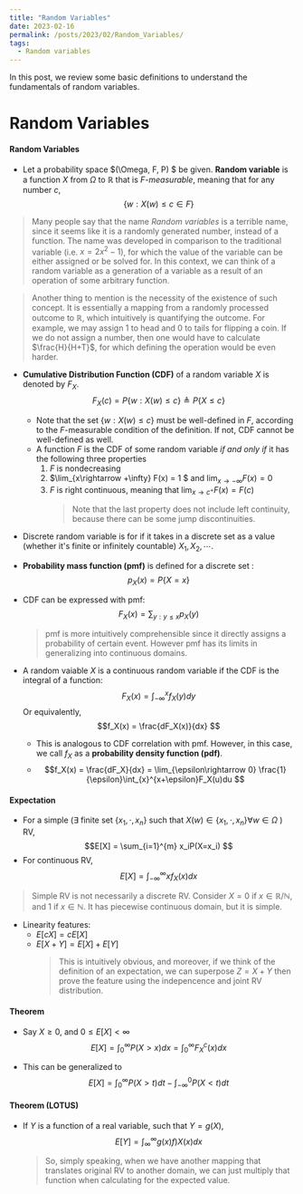 ```yaml
---
title: "Random Variables"
date: 2023-02-16
permalink: /posts/2023/02/Random_Variables/
tags:
  - Random variables
---
```

In this post, we review some basic definitions to understand the fundamentals of random variables.

# Random Variables

#### Random Variables

- Let a probability space $(\Omega, F, P) $ be given. **Random variable** is a function $X$ from $\Omega$ to $\mathbb{R}$ that is _$F$-measurable_, meaning that for any number $c$, $$\{w:X(w) \leq c \in F \}$$

> Many people say that the name _Random variables_ is a terrible name, since it seems like it is a randomly generated number, instead of a function. The name was developed in comparison to the traditional variable (i.e. $x= 2x^2-1$), for which the value of the variable can be either assigned or be solved for. In this context, we can think of a random variable as a generation of a variable as a result of an operation of some arbitrary function.

> Another thing to mention is the necessity of the existence of such concept. It is essentially a mapping from a randomly processed outcome to $\mathbb{R}$, which intuitively is quantifying the outcome. For example, we may assign 1 to head and 0 to tails for flipping a coin. If we do not assign a number, then one would have to calculate $\frac{H}{H+T}$, for which defining the operation would be even harder.

- **Cumulative Distribution Function (CDF)** of a random variable $X$ is denoted by $F_X$. $$F_X(c) = P\{w: X(w)\leq c\} \triangleq P\{X\leq c\}$$

  - Note that the set $\{w: X(w)\leq c \}$ must be well-defined in $F$, according to the $F$-measurable condition of the definition. If not, CDF cannot be well-defined as well.
  - A function $F$ is the CDF of some random variable _if and only if_ it has the following three properties
    1. $F$ is nondecreasing
    2. $\lim_{x\rightarrow +\infty} F(x) = 1 $ and $\lim_{x\rightarrow -\infty} F(x) = 0$
    3. $F$ is right continuous, meaning that $\lim_{x\rightarrow c^+} F(x) = F(c)$
       > Note that the last property does not include left continuity, because there can be some jump discontinuities.

- Discrete random variable is for if it takes in a discrete set as a value (whether it's finite or infinitely countable) $X_1, X_2, \cdots$.

- **Probability mass function (pmf)** is defined for a discrete set : $$p_X(x) = P\{X = x\}$$
- CDF can be expressed with pmf: $$F_X(x) = \sum_{y:y\leq x}p_X(y) $$

  > pmf is more intuitively comprehensible since it directly assigns a probability of certain event. However pmf has its limits in generalizing into continuous domains.

- A random vaiable $X$ is a continuous random variable if the CDF is the integral of a function: $$F_X(x) = \int_{-\infty}^x f_X(y)dy $$ Or equivalently,$$f_X(x) = \frac{dF_X(x)}{dx} $$
  - This is analogous to CDF correlation with pmf. However, in this case, we call $f_X$ as a **probability density function (pdf)**.
  - $$f_X(x) = \frac{dF_X}{dx} = \lim_{\epsilon\rightarrow 0} \frac{1}{\epsilon}\int_{x}^{x+\epsilon}F_X(u)du $$

#### Expectation

- For a simple ($\exists$ finite set $\{x_1,\cdot,x_n\}$ such that $X(w)\in \{x_1,\cdot,x_n\} \forall w \in \Omega$ ) RV, $$E[X] = \sum_{i=1}^{m} x_iP(X=x_i)  $$
- For continuous RV, $$E[X] = \int_{-\infty}^{\infty} xf_X(x) dx $$

> Simple RV is not necessarily a discrete RV. Consider $X= 0$ if $x\in \mathbb{R}/\mathbb{N}$, and $1$ if $x\in\mathbb{N}$. It has piecewise continuous domain, but it is simple.

- Linearity features:
  - $E[cX] = cE[X]$
  - $E[X+Y] = E[X]+E[Y]$
    > This is intuitively obvious, and moreover, if we think of the definition of an expectation, we can superpose $Z= X+Y$ then prove the feature using the indepencence and joint RV distribution.

#### Theorem

- Say $X\geq 0$, and $0\leq E[X] < \infty$
  $$E[X] = \int_{0}^{\infty} P(X>x) dx = \int_{0}^{\infty} F_X^c(x)dx$$

- This can be generalized to $$E[X] = \int_{0}^{\infty} P(X>t) dt - \int_{-\infty}^{0} P(X<t) dt$$

#### Theorem (LOTUS)

- If $Y$ is a function of a real variable, such that $Y= g(X)$, $$E[Y] = \int_{\infty}^{\infty} g(x)f)X(x) dx$$
  > So, simply speaking, when we have another mapping that translates original RV to another domain, we can just multiply that function when calculating for the expected value.
